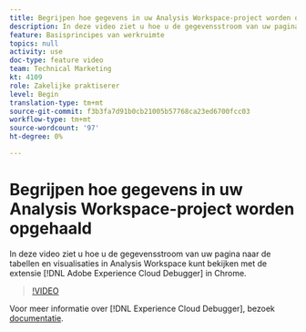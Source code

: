```yaml
---
title: Begrijpen hoe gegevens in uw Analysis Workspace-project worden opgehaald
description: In deze video ziet u hoe u de gegevensstroom van uw pagina naar de tabellen en visualisaties in Analysis Workspace kunt bekijken met de Adobe Experience Cloud Debugger-extensie in Chrome.
feature: Basisprincipes van werkruimte
topics: null
activity: use
doc-type: feature video
team: Technical Marketing
kt: 4109
role: Zakelijke praktiserer
level: Begin
translation-type: tm+mt
source-git-commit: f3b3fa7d91b0cb21005b57768ca23ed6700fcc03
workflow-type: tm+mt
source-wordcount: '97'
ht-degree: 0%

---
```



# Begrijpen hoe gegevens in uw Analysis Workspace-project worden opgehaald

In deze video ziet u hoe u de gegevensstroom van uw pagina naar de tabellen en visualisaties in Analysis Workspace kunt bekijken met de extensie [!DNL Adobe Experience Cloud Debugger] in Chrome.

>[!VIDEO](https://video.tv.adobe.com/v/31072/?quality=12)

Voor meer informatie over [!DNL Experience Cloud Debugger], bezoek [documentatie](https://docs.adobe.com/content/help/en/debugger/using/experience-cloud-debugger.html).
